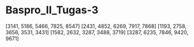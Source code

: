 # Baspro_II_Tugas-3
[3141, 5186, 5466, 7825, 8547]
[2431, 4852, 6269, 7917, 7868]
[1193, 2758, 3656, 3531, 3431]
[1582, 2632, 3287, 3488, 3719]
[3287, 6235, 7846, 9420, 9671]
